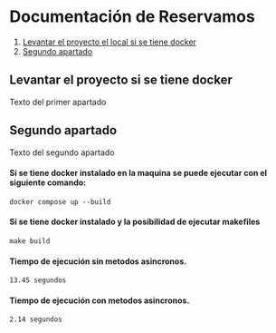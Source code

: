 # Documentación de Reservamos

1. [Levantar el proyecto el local si se tiene docker](#levantar-el-proyecto-si-se-tiene-docker)
2. [Segundo apartado](#levantar-el-proyecto-si-se-tiene-docker)

## Levantar el proyecto si se tiene docker
Texto del primer apartado

## Segundo apartado
Texto del segundo apartado

#### Si se tiene docker instalado en la maquina se puede ejecutar con el siguiente comando:
`docker compose up --build`

#### Si se tiene docker instalado y la posibilidad de ejecutar makefiles
`make build`


#### Tiempo de ejecución sin metodos asincronos.
`13.45 segundos`

#### Tiempo de ejecución con metodos asincronos.
`2.14 segundos`